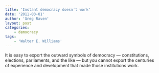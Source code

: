 ```yaml
---
title: 'Instant democracy doesn’t work'
date: '2011-03-01'
author: 'Greg Raven'
layout: post
categories:
    - democracy
tags:
    - 'Walter E. Williams'
---
```


It is easy to export the outward symbols of democracy — constitutions, elections, parliaments, and the like — but you cannot export the centuries of experience and development that made those institutions work.